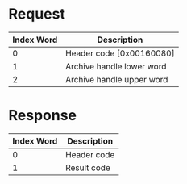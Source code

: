# Request

| Index Word | Description                |
|------------|----------------------------|
| 0          | Header code \[0x00160080\] |
| 1          | Archive handle lower word  |
| 2          | Archive handle upper word  |

# Response

| Index Word | Description |
|------------|-------------|
| 0          | Header code |
| 1          | Result code |